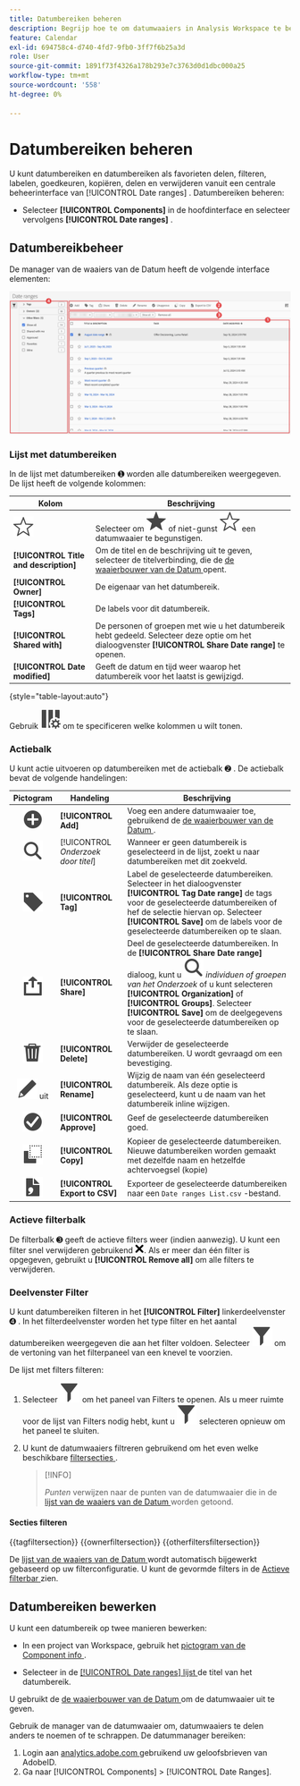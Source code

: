 ```yaml
---
title: Datumbereiken beheren
description: Begrijp hoe te om datumwaaiers in Analysis Workspace te beheren.
feature: Calendar
exl-id: 694758c4-d740-4fd7-9fb0-3ff7f6b25a3d
role: User
source-git-commit: 1891f73f4326a178b293e7c3763d0d1dbc000a25
workflow-type: tm+mt
source-wordcount: '558'
ht-degree: 0%

---
```


# Datumbereiken beheren


U kunt datumbereiken en datumbereiken als favorieten delen, filteren, labelen, goedkeuren, kopiëren, delen en verwijderen vanuit een centrale beheerinterface van [!UICONTROL Date ranges] . Datumbereiken beheren:

* Selecteer **[!UICONTROL Components]** in de hoofdinterface en selecteer vervolgens **[!UICONTROL Date ranges]** .


## Datumbereikbeheer

De manager van de waaiers van de Datum heeft de volgende interface elementen:

![ de waaiers van de Datum interface ](assets/date-ranges-manager.png)

### Lijst met datumbereiken

In de lijst met datumbereiken ➊ worden alle datumbereiken weergegeven. De lijst heeft de volgende kolommen:

| Kolom | Beschrijving |
| --- | --- | 
| ![ StarOutline ](/help/assets/icons/StarOutline.svg) | Selecteer om ![ Ster ](/help/assets/icons/Star.svg) of niet-gunst ![ StarOutline ](/help/assets/icons/StarOutline.svg) een datumwaaier te begunstigen. |
| **[!UICONTROL Title and description]** | Om de titel en de beschrijving uit te geven, selecteer de titelverbinding, die de [ de waaierbouwer van de Datum ](/help/components/date-ranges/create.md#date-range-builder) opent. |
| **[!UICONTROL Owner]** | De eigenaar van het datumbereik. |
| **[!UICONTROL Tags]** | De labels voor dit datumbereik. |
| **[!UICONTROL Shared with]** | De personen of groepen met wie u het datumbereik hebt gedeeld. Selecteer deze optie om het dialoogvenster **[!UICONTROL Share Date range]** te openen. |
| **[!UICONTROL Date modified]** | Geeft de datum en tijd weer waarop het datumbereik voor het laatst is gewijzigd. |

{style="table-layout:auto"}

Gebruik ![ ColumnSetting ](/help/assets/icons/ColumnSetting.svg) om te specificeren welke kolommen u wilt tonen.

### Actiebalk

U kunt actie uitvoeren op datumbereiken met de actiebalk ➋ . De actiebalk bevat de volgende handelingen:

| Pictogram | Handeling | Beschrijving |
|:---:|---|---|
| ![ AddCircle ](/help/assets/icons/AddCircle.svg) | **[!UICONTROL Add]** | Voeg een andere datumwaaier toe, gebruikend de [ de waaierbouwer van de Datum ](create.md#date-range-builder). |
| ![ Onderzoek ](/help/assets/icons/Search.svg) | [!UICONTROL *Onderzoek door titel*] | Wanneer er geen datumbereik is geselecteerd in de lijst, zoekt u naar datumbereiken met dit zoekveld. |
| ![ Etiket ](/help/assets/icons/Label.svg) | **[!UICONTROL Tag]** | Label de geselecteerde datumbereiken. Selecteer in het dialoogvenster **[!UICONTROL Tag Date range]** de tags voor de geselecteerde datumbereiken of hef de selectie hiervan op. Selecteer **[!UICONTROL Save]** om de labels voor de geselecteerde datumbereiken op te slaan. |
| ![ Aandeel ](/help/assets/icons/ShareAlt.svg) | **[!UICONTROL Share]** | Deel de geselecteerde datumbereiken. In de **[!UICONTROL Share Date range]** dialoog, kunt u ![ Onderzoek ](/help/assets/icons/Search.svg) *individuen of groepen van het Onderzoek* of u kunt selecteren **[!UICONTROL Organization]** of **[!UICONTROL Groups]**. Selecteer **[!UICONTROL Save]** om de deelgegevens voor de geselecteerde datumbereiken op te slaan. |
| ![ Schrapping ](/help/assets/icons/Delete.svg) | **[!UICONTROL Delete]** | Verwijder de geselecteerde datumbereiken. U wordt gevraagd om een bevestiging. |
| ![ geeft ](/help/assets/icons/Edit.svg) uit | **[!UICONTROL Rename]** | Wijzig de naam van één geselecteerd datumbereik. Als deze optie is geselecteerd, kunt u de naam van het datumbereik inline wijzigen. |
| ![ CheckmarkCircle ](/help/assets/icons/CheckmarkCircle.svg) | **[!UICONTROL Approve]** | Geef de geselecteerde datumbereiken goed. |
| ![ Exemplaar ](/help/assets/icons/Copy.svg) | **[!UICONTROL Copy]** | Kopieer de geselecteerde datumbereiken. Nieuwe datumbereiken worden gemaakt met dezelfde naam en hetzelfde achtervoegsel (kopie) |
| ![ FileCSV ](/help/assets/icons/FileCSV.svg) | **[!UICONTROL Export to CSV]** | Exporteer de geselecteerde datumbereiken naar een `Date ranges List.csv` -bestand. |

### Actieve filterbalk

De filterbalk ➌ geeft de actieve filters weer (indien aanwezig). U kunt een filter snel verwijderen gebruikend ![ CrossSize75 ](/help/assets/icons/CrossSize75.svg). Als er meer dan één filter is opgegeven, gebruikt u **[!UICONTROL Remove all]** om alle filters te verwijderen.

### Deelvenster Filter

U kunt datumbereiken filteren in het **[!UICONTROL Filter]** linkerdeelvenster ➍ . In het filterdeelvenster worden het type filter en het aantal datumbereiken weergegeven die aan het filter voldoen. Selecteer ![ Filter ](/help/assets/icons/Filter.svg) om de vertoning van het filterpaneel van een knevel te voorzien.

De lijst met filters filteren:

1. Selecteer ![ Filter ](/help/assets/icons/Filter.svg) om het paneel van Filters te openen. Als u meer ruimte voor de lijst van Filters nodig hebt, kunt u ![ Filter ](/help/assets/icons/Filter.svg) selecteren opnieuw om het paneel te sluiten.
1. U kunt de datumwaaiers filtreren gebruikend om het even welke beschikbare [ filtersecties ](#filter-sections).

   >[!INFO]
   >
   >*Punten* verwijzen naar de punten van de datumwaaier die in de [ lijst van de waaiers van de Datum ](#date-ranges-list) worden getoond.
   > 

#### Secties filteren

{{tagfiltersection}}
{{ownerfiltersection}}
{{otherfiltersfiltersection}}


De [ lijst van de waaiers van de Datum ](#date-ranges-list) wordt automatisch bijgewerkt gebaseerd op uw filterconfiguratie. U kunt de gevormde filters in de [ Actieve filterbar ](#active-filter-bar) zien.


## Datumbereiken bewerken

U kunt een datumbereik op twee manieren bewerken:

* In een project van Workspace, gebruik het [ pictogram van de Component info ](/help/components/use-components-in-workspace.md#component-info).

* Selecteer in de [[!UICONTROL Date ranges] lijst ](#date-ranges-list) de titel van het datumbereik.

U gebruikt de [ de waaierbouwer van de Datum ](/help/components/date-ranges/create.md#date-range-builder) om de datumwaaier uit te geven.




Gebruik de manager van de datumwaaier om, datumwaaiers te delen anders te noemen of te schrappen. De datummanager bereiken:

1. Login aan [ analytics.adobe.com ](https://analytics.adobe.com) gebruikend uw geloofsbrieven van AdobeID.
1. Ga naar [!UICONTROL Components] > [!UICONTROL Date Ranges].


<!--

## Interface

![Date Ranges with Example range highlighted.](../assets/date-range-ui.png)

The date range manager includes the following options:

* **Add**: Create a new date range. See [create a date range](create.md) for more information.
* **Search by title**: Search for a date range by title. Results are filtered based on text entered here.
* **Filter**: Filter date ranges using the left column. You can filter by custom tag, owner, created by you, your favorites, approved, or shared with you. You can also search for desired filters.
* **Favorite**: Click the ![star](../assets/star.png) icon next to a date range to add it to your favorites.
* **Customize columns**: Click the ![columns](../assets/columns.png) icon to show or hide columns in the date range manager.

Click the checkbox next to one or more date ranges for more options.

* **Tag**: Apply a tag to all selected date ranges. Tags help you organize date ranges, and let you filter them using the left column.
* **Share**: Share a date range to other Experience Cloud users. If you are a product administrator, you can also share to the entire organization or groups. Date ranges that are shared to other users in your organization include a ![shared](../assets/shared.png) icon next to the title.
* **Delete**: Permanently delete the selected date range(s).
* **Rename**: If a single date range is selected, you can change its title.
* **Approve**: If you are a product admin, you can add a stamp of approval to a date range. Approved date ranges inform users in your organization that they are 'official', differentiating them from date ranges created by other users in your organization. Approved date ranges include a ![approved](../assets/approved.png) icon next to the title.
* **Unapprove**: If you are a product admin and select a date range that is already approved, you can unapprove it.
* **Copy**: Create a copy of the selected date range(s). Copying date ranges appends `(Copy)` to the end of the title of the newly copied date range(s).
* **Export to CSV**: Exports all selected date ranges into a CSV file. Columns in the resulting CSV file include all visible columns in the date range manager.
-->